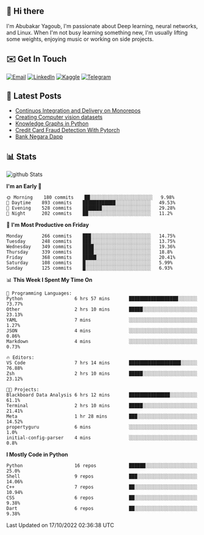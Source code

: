 ## 👋 Hi there

I'm Abubakar Yagoub, I'm passionate about Deep learning, neural networks, and
Linux. When I'm not busy learning something new, I'm usually lifting some
weights, enjoying music or working on side projects.

## ✉️ Get In Touch

[![Email](https://img.shields.io/badge/Email-f1f1f1?style=for-the-badge&logo=gmail&logoColor=0f111a)](mailto:git@blacksuan19.dev)
[![LinkedIn](https://img.shields.io/badge/LinkedIn-0077B5?style=for-the-badge&logo=linkedin&logoColor=white)](https://www.linkedin.com/in/blacksuan19/)
[![Kaggle](https://img.shields.io/badge/Kaggle-5acfff?style=for-the-badge&logo=kaggle&logoColor=white)](http://kaggle.com/abubakaryagob/)
[![Telegram](https://img.shields.io/badge/Telegram-2CA5E0?style=for-the-badge&logo=telegram&logoColor=white)](https://t.me/blacksuan19)

## 📩 Latest Posts

<!-- BLOG-POST-LIST:START -->
- [Continuos Integration and Delivery on Monorepos](https://www.blacksuan19.dev/blog/github-actions-monorepos/)
- [Creating Computer vision datasets](https://www.blacksuan19.dev/blog/creating-datasets/)
- [Knowledge Graphs in Python](https://www.blacksuan19.dev/projects/Knowledge_Graphs/)
- [Credit Card Fraud Detection With Pytorch](https://www.blacksuan19.dev/projects/credit-card-fraud-detection-with-pytorch/)
- [Bank Negara Dapp](https://www.blacksuan19.dev/projects/bank-negara/)
<!-- BLOG-POST-LIST:END -->

## 📊 Stats

![github Stats](https://github-readme-stats.vercel.app/api?username=blacksuan19&theme=github_dark&show_icons=true&count_private=true&custom_title=Github%20Stats&hide_border=true)

<!--START_SECTION:waka-->
**I'm an Early 🐤** 

```text
🌞 Morning    180 commits    ██░░░░░░░░░░░░░░░░░░░░░░░   9.98% 
🌆 Daytime    893 commits    ████████████░░░░░░░░░░░░░   49.53% 
🌃 Evening    528 commits    ███████░░░░░░░░░░░░░░░░░░   29.28% 
🌙 Night      202 commits    ██░░░░░░░░░░░░░░░░░░░░░░░   11.2%

```
📅 **I'm Most Productive on Friday** 

```text
Monday       266 commits    ███░░░░░░░░░░░░░░░░░░░░░░   14.75% 
Tuesday      248 commits    ███░░░░░░░░░░░░░░░░░░░░░░   13.75% 
Wednesday    349 commits    ████░░░░░░░░░░░░░░░░░░░░░   19.36% 
Thursday     339 commits    ████░░░░░░░░░░░░░░░░░░░░░   18.8% 
Friday       368 commits    █████░░░░░░░░░░░░░░░░░░░░   20.41% 
Saturday     108 commits    █░░░░░░░░░░░░░░░░░░░░░░░░   5.99% 
Sunday       125 commits    █░░░░░░░░░░░░░░░░░░░░░░░░   6.93%

```


📊 **This Week I Spent My Time On** 

```text
💬 Programming Languages: 
Python                   6 hrs 57 mins       ██████████████████░░░░░░░   73.77% 
Other                    2 hrs 10 mins       █████░░░░░░░░░░░░░░░░░░░░   23.13% 
YAML                     7 mins              ░░░░░░░░░░░░░░░░░░░░░░░░░   1.27% 
JSON                     4 mins              ░░░░░░░░░░░░░░░░░░░░░░░░░   0.86% 
Markdown                 4 mins              ░░░░░░░░░░░░░░░░░░░░░░░░░   0.73%

🔥 Editors: 
VS Code                  7 hrs 14 mins       ███████████████████░░░░░░   76.88% 
Zsh                      2 hrs 10 mins       █████░░░░░░░░░░░░░░░░░░░░   23.12%

🐱‍💻 Projects: 
Blackboard Data Analysis 6 hrs 12 mins       ███████████████░░░░░░░░░░   61.1% 
Terminal                 2 hrs 10 mins       █████░░░░░░░░░░░░░░░░░░░░   21.41% 
Meta                     1 hr 28 mins        ███░░░░░░░░░░░░░░░░░░░░░░   14.52% 
propertyguru             6 mins              ░░░░░░░░░░░░░░░░░░░░░░░░░   1.0% 
initial-config-parser    4 mins              ░░░░░░░░░░░░░░░░░░░░░░░░░   0.8%

```

**I Mostly Code in Python** 

```text
Python                   16 repos            ██████░░░░░░░░░░░░░░░░░░░   25.0% 
Shell                    9 repos             ███░░░░░░░░░░░░░░░░░░░░░░   14.06% 
C++                      7 repos             ██░░░░░░░░░░░░░░░░░░░░░░░   10.94% 
CSS                      6 repos             ██░░░░░░░░░░░░░░░░░░░░░░░   9.38% 
Dart                     6 repos             ██░░░░░░░░░░░░░░░░░░░░░░░   9.38%

```



 Last Updated on 17/10/2022 02:36:38 UTC
<!--END_SECTION:waka-->
